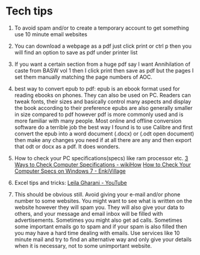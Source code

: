 # Tech tips

1. To avoid spam and/or to create a temporary account to get something use 10 minute email websites

2. You can download a webpage as a pdf 
   just click print or ctrl p then you will find an option to save as pdf under printer list

3. If you want a certain section from a huge pdf 
   say I want Annihilation of caste from BASW vol 1 
   then I click print then save as pdf but the pages I set them manually matching the page numbers of AOC.

4. best way to convert epub to pdf:
   epub is an ebook format used for reading ebooks on phones. They can also be used on PC. Readers can tweak fonts, their sizes and basically control many aspects and display the book according to their preference epubs are also generally smaller in size compared to pdf however pdf is more commonly used and is more familiar with many people. 
   Most online and offline conversion software do a terrible job the best way I found is to use Calibre and first convert the epub into a word document (.docx) or (.odt open document) then make any changes you need if at all there are any and then export that odt or docx as a pdf. It does wonders.

5. How to check your PC specifications(specs) like ram processor etc. [3 Ways to Check Computer Specifications - wikiHow](https://www.wikihow.com/Check-Computer-Specifications "https://www.wikihow.com/Check-Computer-Specifications") [How to Check Your Computer Specs on Windows 7 - EnkiVillage](https://www.enkivillage.org/how-to-check-computer-specs-windows-7.html "https://www.enkivillage.org/how-to-check-computer-specs-windows-7.html")

6. Excel tips and tricks: [Leila Gharani - YouTube](https://www.youtube.com/c/LeilaGharani/playlists?view=50&sort=dd&shelf_id=5 "https://www.youtube.com/c/LeilaGharani/playlists?view=50&sort=dd&shelf_id=5")

7. This should be obvious still. Avoid giving your e-mail and/or phone number to some websites. You might want to see what is written on the website however they will spam you. They will also give your data to others, and your message and email inbox will be filled with advertisements. Sometimes you might also get ad calls. Sometimes some important emails go to spam and if your spam is also filled then you may have a hard time dealing with emails. 
   Use services like 10 minute mail and try to find an alternative way and only give your details when it is necessary, not to some unimportant website. 
